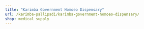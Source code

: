 ```yaml
---
title: "Karimba Government Homoeo Dispensary"
url: /karimba-pallipadi/karimba-government-homoeo-dispensary/
shop: medical supply
---
```


